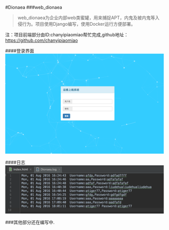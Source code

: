 #Dionaea
###web_dionaea

> web_dionaea为企业内部web类蜜罐，用来捕捉APT，内鬼及被内鬼等入侵行为。项目使用Django编写，使用Docker运行方便部署。


注：项目前端部分由ID:chanyipiaomiao帮忙完成,github地址：https://github.com/chanyipiaomiao


####登录界面
![](pic/web_dionaea_01.png)

####日志
![](pic/web_dionaea_02.png)

###其他部分还在编写中.
